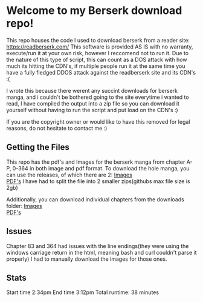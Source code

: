 # Welcome to my Berserk download repo!
This repo houses the code I used to download berserk from a reader site: https://readberserk.com/
This software is provided AS IS with no warranty, execute/run it at your own risk, however I reccomend not to run it.
Due to the nature of this type of script, this can count as a DOS attack with how much its hitting the CDN's, if multiple people run it at the same time you have a fully fledged DDOS attack against the readberserk site and its CDN's :(

I wrote this because there werent any succint downloads for berserk manga, and i couldn't be bothered going to the site everytime i wanted to read, I have compiled the output into a zip file so you can download it yourself without having to run the script and put load on the CDN's :)

If you are the copyright owner or would like to have this removed for legal reasons, do not hesitate to contact me :)

## Getting the Files
This repo has the pdf's and Images for the berserk manga from chapter A-P, 0-364 in both image and pdf format.
To download the hole manga, you can use the releases, of which there are 2:
[Images](https://github.com/s1ddly/Berserk-DL/releases/tag/Images)  
[PDF's](https://github.com/s1ddly/Berserk-DL/releases/tag/Pdfs) 
I have had to split the file into 2 smaller zips(githubs max file size is 2gb)

Additionally, you can download individual chapters from the downloads folder:
[Images](https://github.com/s1ddly/Berserk-DL/tree/main/Downloads/Images)  
[PDF's](https://github.com/s1ddly/Berserk-DL/tree/main/Downloads/Pdfs)  

## Issues
Chapter 83 and 364 had issues with the line endings(they were using the windows carriage return in the html, meaning bash and curl couldn't parse it properly)
I had to manually download the images for those ones.

## Stats
Start time 2:34pm
End time 3:12pm
Total runtime: 38 minutes